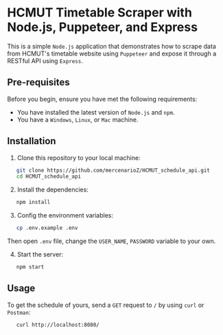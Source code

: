 # HCMUT Timetable Scraper with Node.js, Puppeteer, and Express

This is a simple `Node.js` application that demonstrates how to scrape data from HCMUT's timetable website using `Puppeteer` and expose it through a RESTful API using `Express`.

## Pre-requisites

Before you begin, ensure you have met the following requirements:

- You have installed the latest version of `Node.js` and `npm`.
- You have a `Windows`, `Linux`, or `Mac` machine.

## Installation

1. Clone this repository to your local machine:

```bash
   git clone https://github.com/mercenarioZ/HCMUT_schedule_api.git
   cd HCMUT_schedule_api
```
2. Install the dependencies:

```bash
   npm install
```
3. Config the environment variables:

```bash
   cp .env.example .env
```
Then open `.env` file, change the `USER_NAME`, `PASSWORD` variable to your own.

4. Start the server:
```bash
   npm start
```

## Usage

To get the schedule of yours, send a `GET` request to `/` by using `curl` or `Postman`:

```bash
   curl http://localhost:8080/
```
